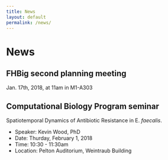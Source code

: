 ```yaml
---
title: News
layout: default
permalink: /news/
---
```


# News

## FHBig second planning meeting
Jan. 17th, 2018, at 11am in M1-A303

## Computational Biology Program seminar
Spatiotemporal Dynamics of Antibiotic Resistance in E. _faecalis_.
- Speaker: Kevin Wood, PhD
- Date: Thurday, February 1, 2018
- Time: 10:30 - 11:30am
- Location: Pelton Auditorium, Weintraub Building
